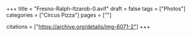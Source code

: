 +++
title = "Fresno-Ralph-Itzarob-0.avif"
draft = false
tags = ["Photos"]
categories = ["Circus Pizza"]
pages = [""]

citations = ["https://archive.org/details/img-6071-2"]
+++
